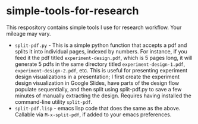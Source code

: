 # simple-tools-for-research
This respository contains simple tools I use for research workflow. Your mileage may vary. 

- `split-pdf.py` - This is a simple python function that accepts a pdf and splits it into individual pages, indexed by numbers. For instance, if you feed it the pdf titled `experiment-design.pdf`, which is 5 pages long, it will generate 5 pdfs in the same directory titled `experiment-design-1.pdf`, `experiment-design-2.pdf`, etc. This is useful for presenting experiment design visualizations in a presentation; I first create the experiment design visualization in Google Slides, have parts of the design flow populate sequentially, and then split using split-pdf.py to save a few minutes of manually extracting the design. Requires having installed the command-line utility `split-pdf`.  
- `split-pdf.lisp` - emacs lisp code that does the same as the above. Callable via `M-x-split-pdf`, if added to your emacs preferences. 

